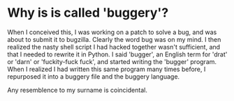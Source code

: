 Why is is called 'buggery'?
==============================

When I conceived this, I was working on a patch to solve a bug, and was about to submit it to bugzilla. Clearly the word bug was on my mind. I then realized the nasty shell script I had hacked together wasn't sufficient, and that I needed to rewrite it in Python. I said 'bugger', an English term for 'drat' or 'darn' or 'fuckity-fuck fuck', and started writing the 'bugger' program. When I realized I had written this same program many times before, I repurposed it into a buggery file and the buggery language.

Any resemblence to my surname is coincidental.
